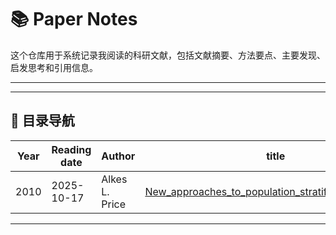 # 📚 Paper Notes

这个仓库用于系统记录我阅读的科研文献，包括文献摘要、方法要点、主要发现、启发思考和引用信息。

---

---

## 🧩 目录导航

| Year | Reading date | Author | title                      |
| ---- | -------- | ---- | ----------------------------------------------- |
| 2010 | 2025-10-17 | Alkes L. Price | [New_approaches_to_population_stratification_in_GWAS](2025/2025-10-17_New_approaches_to_population_stratification_in_GWAS.md) |


---
